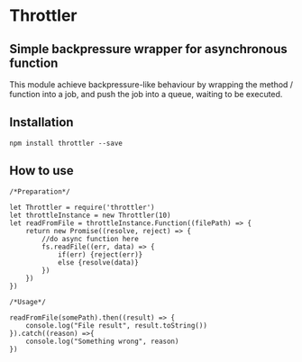 # Throttler

## Simple backpressure wrapper for asynchronous function

This module achieve backpressure-like behaviour by wrapping the method / function into a job, and push the job into a queue, waiting to be executed. 

## Installation
```
npm install throttler --save
```

## How to use
```
/*Preparation*/

let Throttler = require('throttler')
let throttleInstance = new Throttler(10)
let readFromFile = throttleInstance.Function((filePath) => {
    return new Promise((resolve, reject) => {
        //do async function here
        fs.readFile((err, data) => {
            if(err) {reject(err)}
            else {resolve(data)}
        })
    })
})

/*Usage*/

readFromFile(somePath).then((result) => {
    console.log("File result", result.toString())
}).catch((reason) =>{
    console.log("Something wrong", reason)
})

```